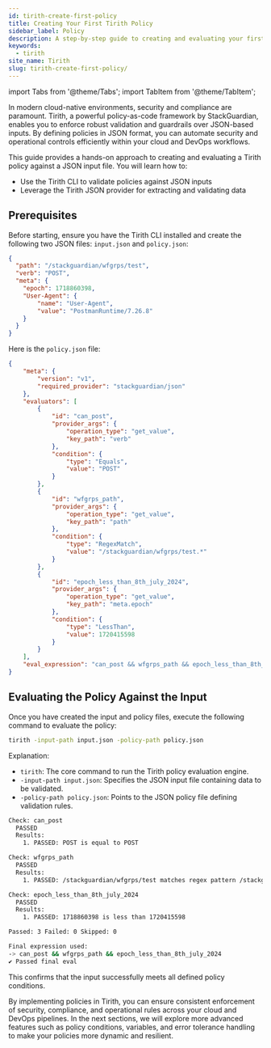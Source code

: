 ```yaml
---
id: tirith-create-first-policy
title: Creating Your First Tirith Policy
sidebar_label: Policy
description: A step-by-step guide to creating and evaluating your first Tirith policy.
keywords:
  - tirith
site_name: Tirith
slug: tirith-create-first-policy/
---
```


import Tabs from '@theme/Tabs';
import TabItem from '@theme/TabItem';

In modern cloud-native environments, security and compliance are paramount. Tirith, a powerful policy-as-code framework by StackGuardian, enables you to enforce robust validation and guardrails over JSON-based inputs. By defining policies in JSON format, you can automate security and operational controls efficiently within your cloud and DevOps workflows.

This guide provides a hands-on approach to creating and evaluating a Tirith policy against a JSON input file. You will learn how to:

- Use the Tirith CLI to validate policies against JSON inputs
- Leverage the Tirith JSON provider for extracting and validating data

## Prerequisites

Before starting, ensure you have the Tirith CLI installed and create the following two JSON files: `input.json` and `policy.json`:

```json title="input.json"
{
  "path": "/stackguardian/wfgrps/test",
  "verb": "POST",
  "meta": {
    "epoch": 1718860398,
    "User-Agent": {
        "name": "User-Agent",
        "value": "PostmanRuntime/7.26.8"
    }
  }
}
```

Here is the `policy.json` file:

```json title="policy.json"
{
    "meta": {
        "version": "v1",
        "required_provider": "stackguardian/json"
    },
    "evaluators": [
        {
            "id": "can_post",
            "provider_args": {
                "operation_type": "get_value",
                "key_path": "verb"
            },
            "condition": {
                "type": "Equals",
                "value": "POST"
            }
        },
        {
            "id": "wfgrps_path",
            "provider_args": {
                "operation_type": "get_value",
                "key_path": "path"
            },
            "condition": {
                "type": "RegexMatch",
                "value": "/stackguardian/wfgrps/test.*"
            }
        },
        {
            "id": "epoch_less_than_8th_july_2024",
            "provider_args": {
                "operation_type": "get_value",
                "key_path": "meta.epoch"
            },
            "condition": {
                "type": "LessThan",
                "value": 1720415598
            }
        }
    ],
    "eval_expression": "can_post && wfgrps_path && epoch_less_than_8th_july_2024"
}
```

## Evaluating the Policy Against the Input

Once you have created the input and policy files, execute the following command to evaluate the policy:

```bash
tirith -input-path input.json -policy-path policy.json
```

Explanation:

- `tirith`: The core command to run the Tirith policy evaluation engine.
- `-input-path input.json`: Specifies the JSON input file containing data to be validated.
- `-policy-path policy.json`: Points to the JSON policy file defining validation rules.

```bash
Check: can_post
  PASSED
  Results:
	1. PASSED: POST is equal to POST

Check: wfgrps_path
  PASSED
  Results:
	1. PASSED: /stackguardian/wfgrps/test matches regex pattern /stackguardian/wfgrps/test.*

Check: epoch_less_than_8th_july_2024
  PASSED
  Results:
	1. PASSED: 1718860398 is less than 1720415598

Passed: 3 Failed: 0 Skipped: 0

Final expression used:
-> can_post && wfgrps_path && epoch_less_than_8th_july_2024
✔ Passed final eval
```

This confirms that the input successfully meets all defined policy conditions.

By implementing policies in Tirith, you can ensure consistent enforcement of security, compliance, and operational rules across your cloud and DevOps pipelines. In the next sections, we will explore more advanced features such as policy conditions, variables, and error tolerance handling to make your policies more dynamic and resilient.
